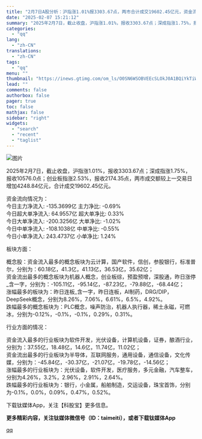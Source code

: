 ```yaml
---
title: "2月7日A股分析：沪指涨1.01%报3303.67点，两市合计成交19602.45亿元，资金流出最多的行业板块为半导体"
date: "2025-02-07 15:21:12"
summary: "2025年2月7日，截止收盘，沪指涨1.01%，报收3303.67点；深成指涨1.75%，报收105..."
categories:
  - "qq"
lang:
  - "zh-CN"
translations:
  - "zh-CN"
tags:
  - "qq"
menu: ""
thumbnail: "https://inews.gtimg.com/om_ls/O0SN6WSOBVEEcSLOkJ0A1BQiYkTiWLAxP0s4bY0nKLFNMAA_640360/0"
lead: ""
comments: false
authorbox: false
pager: true
toc: false
mathjax: false
sidebar: "right"
widgets:
  - "search"
  - "recent"
  - "taglist"
---
```


![图片](https://inews.gtimg.com/om_bt/OF9twBoqEr5Qd9EtGUJzjHKAhPBXyfA-xoe7wnvb02r4sAA/641)

2025年2月7日，截止收盘，沪指涨1.01%，报收3303.67点；深成指涨1.75%，报收10576.0点；创业板指涨2.53%，报收2174.35点，两市成交额较上一交易日增加4248.84亿元，合计成交19602.45亿元。

资金流向情况为：  
 今日主力净流入: -135.3699亿 主力净比: -0.69%  
 今日超大单净流入: 64.9557亿 超大单净比: 0.33%  
 今日大单净流入: -200.3256亿 大单净比: -1.02%  
 今日中单净流入: -108.1038亿 中单净比: -0.55%  
 今日小单净流入: 243.4737亿 小单净比: 1.24%

板块方面：

概念股：资金流入最多的概念板块为云计算，国产软件，信创，参股银行，标准普尔，分别为：60.18亿，41.3亿，41.13亿，36.53亿，35.62亿；  
 资金流出最多的概念板块为机器人概念，创业板综，预盈预增，深股通，昨日涨停\_含一字，分别为：-105.11亿，-95.14亿，-87.23亿，-79.88亿，-68.44亿；  
 涨幅最多的板块为：昨日连板\_含一字，昨日连板，AI制药，DRG/DIP，DeepSeek概念，分别为8.26%，7.06%，6.61%，6.5%，4.92%。  
 跌幅最多的概念板块为：PLC概念，噪声防治，机器人执行器，稀土永磁，可燃冰，分别为-0.12%，-0.1%，-0.1%，0.29%，0.31%。

行业方面的情况：

资金流入最多的行业板块为软件开发，光伏设备，计算机设备，证券，酿酒行业，分别为：37.55亿，18.48亿，14.6亿，11.74亿，11.02亿；  
 资金流出最多的行业板块为半导体，互联网服务，通用设备，通信设备，文化传媒，分别为：-45.84亿，-30.37亿，-21.07亿，-19.78亿，-14.56亿；  
 涨幅最多的行业板块为：光伏设备，软件开发，医疗服务，多元金融，汽车整车，分别为4.26%，3.2%，2.96%，2.91%，2.64%。  
 跌幅最多的行业板块为：银行，小金属，船舶制造，交运设备，珠宝首饰，分别为-0.1%，0.0%，0.09%，0.47%，0.52%。

下载钛媒体App，关注【科股宝】更多信息。

**更多精彩内容，关注钛媒体微信号（ID：taimeiti），或者下载钛媒体App**

[qq](https://new.qq.com/rain/a/20250207A05F0T00)
